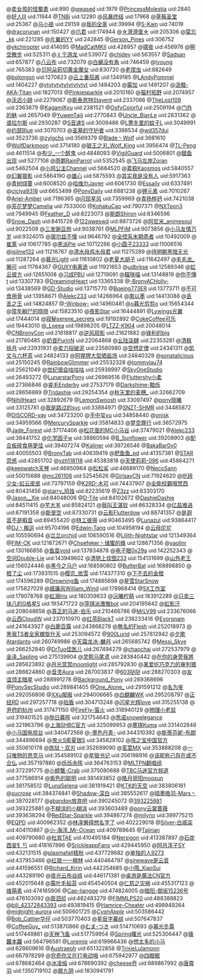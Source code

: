 
@[卖女孩的怪蜀黍](https://space.bilibili.com/990) uid:990 
@[qwased](https://space.bilibili.com/1979) uid:1979 
@[PrincessMolestia](https://space.bilibili.com/2840) uid:2840 
@[好人Ⅲ](https://space.bilibili.com/11944) uid:11944 
@[TNBi](https://space.bilibili.com/12280) uid:12280 
@[风暴终结](https://space.bilibili.com/17968) uid:17968 
@[草莓圣堂](https://space.bilibili.com/25367) uid:25367 
@[马小褂](https://space.bilibili.com/29159) uid:29159 
@[我的全家](https://space.bilibili.com/39994) uid:39994 
@[S-Kain](https://space.bilibili.com/74019) uid:74019 
@[dracorunan](https://space.bilibili.com/150427) uid:150427 
@[爪君](https://space.bilibili.com/174944) uid:174944 
@[☆滑滑蛋☆](https://space.bilibili.com/205306) uid:205306 
@[莫忘_kk](https://space.bilibili.com/221285) uid:221285 
@[片翼的YY](https://space.bilibili.com/242845) uid:242845 
@[Gerson_Pines](https://space.bilibili.com/306752) uid:306752 
@[ykchiropter](https://space.bilibili.com/414095) uid:414095 
@[MadCatMKII](https://space.bilibili.com/426957) uid:426957 
@[啸夜](https://space.bilibili.com/456976) uid:456976 
@[啊空散步](https://space.bilibili.com/525311) uid:525311 
@[彳亍游龙](https://space.bilibili.com/539072) uid:539072 
@[chidey](https://space.bilibili.com/563557) uid:563557 
@[Sadsan](https://space.bilibili.com/657877) uid:657877 
@[八云布](https://space.bilibili.com/732079) uid:732079 
@[白螭没有角](https://space.bilibili.com/746459) uid:746459 
@[lyoung](https://space.bilibili.com/765383) uid:765383 
@[贝阿朵莉切黄金魔女](https://space.bilibili.com/830720) uid:830720 
@[老爬虫](https://space.bilibili.com/882649) uid:882649 
@[bqlongsn](https://space.bilibili.com/1270823) uid:1270823 
@[云上番茄酱](https://space.bilibili.com/1349185) uid:1349185 
@[LAndyPommel](https://space.bilibili.com/1404227) uid:1404227 
@[ytytytytytytytytyt](https://space.bilibili.com/1484203) uid:1484203 
@[露加](https://space.bilibili.com/1491207) uid:1491207 
@[汲黯-AKA-Titan](https://space.bilibili.com/1827013) uid:1827013 
@[Pinkiesparkle](https://space.bilibili.com/2010160) uid:2010160 
@[猫村拓野](https://space.bilibili.com/2074957) uid:2074957 
@[沃迟小姐](https://space.bilibili.com/2279067) uid:2279067 
@[斯泰恩特Stayent](https://space.bilibili.com/2337066) uid:2337066 
@[TheLost109](https://space.bilibili.com/2363879) uid:2363879 
@[KagamiKyu](https://space.bilibili.com/2381521) uid:2381521 
@[OofyColorful](https://space.bilibili.com/2509194) uid:2509194 
@[门外的魅](https://space.bilibili.com/2657049) uid:2657049 
@[YuwenTaiji](https://space.bilibili.com/2770843) uid:2770843 
@[Uncle_BianLe](https://space.bilibili.com/2831362) uid:2831362 
@[谱拉尔斯](https://space.bilibili.com/2930287) uid:2930287 
@[S音速S](https://space.bilibili.com/3009486) uid:3009486 
@[L寒冬里的蚊子L](https://space.bilibili.com/3049991) uid:3049991 
@[约瑟Blue](https://space.bilibili.com/3070703) uid:3070703 
@[圣墓的守护者](https://space.bilibili.com/3398534) uid:3398534 
@[wd357dui](https://space.bilibili.com/3523736) uid:3523736 
@[zylgchs](https://space.bilibili.com/3569379) uid:3569379 
@[Blade丶Wolf](https://space.bilibili.com/3681610) uid:3681610 
@[WolfDarkmoon](https://space.bilibili.com/3714180) uid:3714180 
@[狼王之刃_Wolf_King](https://space.bilibili.com/3956474) uid:3956474 
@[TL-Peng](https://space.bilibili.com/4611514) uid:4611514 
@[布少_一个醉鬼](https://space.bilibili.com/4848093) uid:4848093 
@[VigilGuard](https://space.bilibili.com/5006801) uid:5006801 
@[醋鱼出现](https://space.bilibili.com/5277108) uid:5277108 
@[雨鹦RainParrot](https://space.bilibili.com/5352545) uid:5352545 
@[飞马左岸Zoran](https://space.bilibili.com/5462504) uid:5462504 
@[小鸠公主Channel](https://space.bilibili.com/5684520) uid:5684520 
@[紊稳Kaosmos](https://space.bilibili.com/5840557) uid:5840557 
@[幻翼狼影](https://space.bilibili.com/5864190) uid:5864190 
@[雄心](https://space.bilibili.com/5875593) uid:5875593 
@[其实我是没有人](https://space.bilibili.com/5917363) uid:5917363 
@[青树绿蔓](https://space.bilibili.com/6008520) uid:6008520 
@[哈维尔Javier](https://space.bilibili.com/6061730) uid:6061730 
@[Essaily](https://space.bilibili.com/6337491) uid:6337491 
@[ciciya9318](https://space.bilibili.com/6653499) uid:6653499 
@[PonyDaily](https://space.bilibili.com/6881238) uid:6881238 
@[锂元素](https://space.bilibili.com/7010267) uid:7010267 
@[Ariel-Amber](https://space.bilibili.com/7196365) uid:7196365 
@[闪现星风](https://space.bilibili.com/7359969) uid:7359969 
@[青扬桦钙](https://space.bilibili.com/7421038) uid:7421038 
@[茶花梦梦Camelia](https://space.bilibili.com/7533000) uid:7533000 
@[KohakuCao](https://space.bilibili.com/7907371) uid:7907371 
@[NXTpon3](https://space.bilibili.com/7949945) uid:7949945 
@[Feather_D](https://space.bilibili.com/8223073) uid:8223073 
@[斯朗Shiron](https://space.bilibili.com/8346596) uid:8346596 
@[Snow_Dash](https://space.bilibili.com/8415726) uid:8415726 
@[122qweswd](https://space.bilibili.com/8873726) uid:8873726 
@[阿尼米_animesoul](https://space.bilibili.com/9022509) uid:9022509 
@[三发豌豆炮](https://space.bilibili.com/9038761) uid:9038761 
@[MLPFiM](https://space.bilibili.com/9073856) uid:9073856 
@[小马友情万岁](https://space.bilibili.com/9324015) uid:9324015 
@[玻尔兹不慢](https://space.bilibili.com/9646792) uid:9646792 
@[全控系末期患者](https://space.bilibili.com/10492009) uid:10492009 
@[崔萊](https://space.bilibili.com/10617785) uid:10617785 
@[黑派Pie](https://space.bilibili.com/10712266) uid:10712266 
@[小圆子23333](https://space.bilibili.com/11006516) uid:11006516 
@[isilme132](https://space.bilibili.com/11218767) uid:11218767 
@[清水母鸡水母君](https://space.bilibili.com/11275289) uid:11275289 
@[待明朝黑暗无光](https://space.bilibili.com/11287264) uid:11287264 
@[慕光Light](https://space.bilibili.com/11610802) uid:11610802 
@[老夏大胡子](https://space.bilibili.com/11642497) uid:11642497 
@[毛毛龙_獭可](https://space.bilibili.com/11784367) uid:11784367 
@[GUIIY电离诡](https://space.bilibili.com/11921653) uid:11921653 
@[udbrkse](https://space.bilibili.com/12589346) uid:12589346 
@[虹云彼方](https://space.bilibili.com/12651008) uid:12651008 
@[习成PBU](https://space.bilibili.com/12719091) uid:12719091 
@[瞄咪喵](https://space.bilibili.com/13148819) uid:13148819 
@[你不懂t](https://space.bilibili.com/13307783) uid:13307783 
@[DreamingHeart](https://space.bilibili.com/13365338) uid:13365338 
@[-BronyACHolly-](https://space.bilibili.com/13438569) uid:13438569 
@[GD-Studio](https://space.bilibili.com/13715770) uid:13715770 
@[Boeing773ER](https://space.bilibili.com/13773711) uid:13773711 
@[不可食用骨](https://space.bilibili.com/13958671) uid:13958671 
@[Alekc233](https://space.bilibili.com/14266964) uid:14266964 
@[南以墨](https://space.bilibili.com/14413088) uid:14413088 
@[丢丢之王](https://space.bilibili.com/14824857) uid:14824857 
@[-Winbow-](https://space.bilibili.com/14960481) uid:14960481 
@[o暮光剪剪o](https://space.bilibili.com/15654344) uid:15654344 
@[常年躺尸的晓晓](https://space.bilibili.com/15823510) uid:15823510 
@[夜影Star](https://space.bilibili.com/16444891) uid:16444891 
@[Lywings光翼](https://space.bilibili.com/17444014) uid:17444014 
@[寂秘serene_secrets](https://space.bilibili.com/19192892) uid:19192892 
@[CokeCoffee可乐](https://space.bilibili.com/19443010) uid:19443010 
@[_Loeea](https://space.bilibili.com/19898205) uid:19898205 
@[LTZZ-K904](https://space.bilibili.com/20048014) uid:20048014 
@[CNBronyCon](https://space.bilibili.com/21618817) uid:21618817 
@[逆风寂影](https://space.bilibili.com/21621882) uid:21621882 
@[锋利的big](https://space.bilibili.com/21780485) uid:21780485 
@[奶昔PurinN](https://space.bilibili.com/22064868) uid:22064868 
@[幺陆柒肆](https://space.bilibili.com/22353281) uid:22353281 
@[清枫徐月](https://space.bilibili.com/22931931) uid:22931931 
@[卖力投破泥](https://space.bilibili.com/23580980) uid:23580980 
@[空想定侓](https://space.bilibili.com/24341311) uid:24341311 
@[凯文与六杯茶](https://space.bilibili.com/24824133) uid:24824133 
@[阿猩牌大型晒盐场](https://space.bilibili.com/24840329) uid:24840329 
@[sonatalicious](https://space.bilibili.com/25150245) uid:25150245 
@[RainbowGlimmer](https://space.bilibili.com/25532328) uid:25532328 
@[tommylau74](https://space.bilibili.com/25621049) uid:25621049 
@[世纪很会咕咕咕](https://space.bilibili.com/25938997) uid:25938997 
@[SkyOneStudio](https://space.bilibili.com/26493272) uid:26493272 
@[LunarstarPony](https://space.bilibili.com/26969516) uid:26969516 
@[Fluttershy小柔](https://space.bilibili.com/27366846) uid:27366846 
@[睿毛Enderby](https://space.bilibili.com/27537179) uid:27537179 
@[Darkshime-黯烁](https://space.bilibili.com/28656889) uid:28656889 
@[Tridashie](https://space.bilibili.com/29254354) uid:29254354 
@[秋天里的麦穗_](https://space.bilibili.com/32662709) uid:32662709 
@[NihilHeart](https://space.bilibili.com/32892679) uid:32892679 
@[LemonSwoosh](https://space.bilibili.com/33097497) uid:33097497 
@[pony晓曦](https://space.bilibili.com/33125781) uid:33125781 
@[我是路过的syc](https://space.bilibili.com/33884971) uid:33884971 
@[SNZT-SHMR](https://space.bilibili.com/34485872) uid:34485872 
@[DISCORD-yay](https://space.bilibili.com/34723200) uid:34723200 
@[手中玺yu](https://space.bilibili.com/34858440) uid:34858440 
@[onisk](https://space.bilibili.com/34959566) uid:34959566 
@[MercurySparkle](https://space.bilibili.com/35814833) uid:35814833 
@[梦空罪行](https://space.bilibili.com/36572975) uid:36572975 
@[Jade_Forest](https://space.bilibili.com/37174406) uid:37174406 
@[松花蛋的MC小马谷](https://space.bilibili.com/37479021) uid:37479021 
@[AIekc233](https://space.bilibili.com/38441752) uid:38441752 
@[化学因子w](https://space.bilibili.com/38860594) uid:38860594 
@[B_Sunflower](https://space.bilibili.com/39208903) uid:39208903 
@[配合板砖食用更佳](https://space.bilibili.com/39407274) uid:39407274 
@[Kaliner](https://space.bilibili.com/39726546) uid:39726546 
@[BakaBar0v0](https://space.bilibili.com/40055503) uid:40055503 
@[BronyTab](https://space.bilibili.com/40639419) uid:40639419 
@[肥鱼鱼_pd](https://space.bilibili.com/41357361) uid:41357361 
@[STAR荧惑](https://space.bilibili.com/42851702) uid:42851702 
@[yzh118118](https://space.bilibili.com/45383818) uid:45383818 
@[天使莉莉-096](https://space.bilibili.com/45864271) uid:45864271 
@[keepwatch天琴](https://space.bilibili.com/46850964) uid:46850964 
@[松松鲨](https://space.bilibili.com/48689170) uid:48689170 
@[NecoSann](https://space.bilibili.com/50015688) uid:50015688 
@[mc261106](https://space.bilibili.com/52545626) uid:52545626 
@[GirlsayCN](https://space.bilibili.com/71924620) uid:71924620 
@[吃砖少女-虹云皮皮](https://space.bilibili.com/73797159) uid:73797159 
@[K2RD-木可](https://space.bilibili.com/74437907) uid:74437907 
@[全能校霸哦梵西](https://space.bilibili.com/80431456) uid:80431456 
@[starry_鸠烛](https://space.bilibili.com/82235619) uid:82235619 
@[Z3zz](https://space.bilibili.com/83303170) uid:83303170 
@[Jason__Xie](https://space.bilibili.com/84048006) uid:84048006 
@[D-Tile](https://space.bilibili.com/84102672) uid:84102672 
@[DashieDashie](https://space.bilibili.com/84511415) uid:84511415 
@[芊大羊](https://space.bilibili.com/85824121) uid:85824121 
@[我叫王湛钦](https://space.bilibili.com/86328334) uid:86328334 
@[亿盐难进](https://space.bilibili.com/87191358) uid:87191358 
@[斯旻空](https://space.bilibili.com/87330731) uid:87330731 
@[云影Flutterdow](https://space.bilibili.com/88741357) uid:88741357 
@[是遐音不是暇音](https://space.bilibili.com/89455420) uid:89455420 
@[特工彼得](https://space.bilibili.com/90463495) uid:90463495 
@[Lunazul](https://space.bilibili.com/93864417) uid:93864417 
@[DJ丶搬运](https://space.bilibili.com/95704196) uid:95704196 
@[Edwin-Tang](https://space.bilibili.com/104958194) uid:104958194 
@[云母坨坨](https://space.bilibili.com/105590694) uid:105590694 
@[兰兰orchid](https://space.bilibili.com/106590516) uid:106590516 
@[Lilith-Nightstar](https://space.bilibili.com/121349364) uid:121349364 
@[FIM-CK](https://space.bilibili.com/121872671) uid:121872671 
@[Choefeker丶储蜜的蜂](https://space.bilibili.com/128671356) uid:128671356 
@[yaolinr](https://space.bilibili.com/130166856) uid:130166856 
@[鱼苗void](https://space.bilibili.com/137834878) uid:137834878 
@[电子眼0x29a](https://space.bilibili.com/142252343) uid:142252343 
@[空间Double-Lie](https://space.bilibili.com/143949602) uid:143949602 
@[清明上坟图233](https://space.bilibili.com/154131699) uid:154131699 
@[山外老王](https://space.bilibili.com/156024446) uid:156024446 
@[黑今之马户](https://space.bilibili.com/168590802) uid:168590802 
@[ButterBat](https://space.bilibili.com/168898850) uid:168898850 
@[橙了尘](https://space.bilibili.com/173931515) uid:173931515 
@[樱恋_依雪](https://space.bilibili.com/174377310) uid:174377310 
@[下不去的金橙](https://space.bilibili.com/174596289) uid:174596289 
@[Drowning鱼](https://space.bilibili.com/174865698) uid:174865698 
@[星雪StarSnow](https://space.bilibili.com/175827029) uid:175827029 
@[威廉风William_Wind](https://space.bilibili.com/178968414) uid:178968414 
@[5X工作室](https://space.bilibili.com/179078768) uid:179078768 
@[虹溺Iris](https://space.bilibili.com/180359633) uid:180359633 
@[沅曦柠萌](https://space.bilibili.com/183912289) uid:183912289 
@[只卖三块八的G格星S](https://space.bilibili.com/193471723) uid:193471723 
@[萍琪派激推bot](https://space.bilibili.com/204195642) uid:204195642 
@[虹影汗](https://space.bilibili.com/208048658) uid:208048658 
@[真正的马迷-伯乐](https://space.bilibili.com/210466786) uid:210466786 
@[MrLV99](https://space.bilibili.com/233676066) uid:233676066 
@[云西CloudW](https://space.bilibili.com/237010970) uid:237010970 
@[红茶BlackT](https://space.bilibili.com/238233416) uid:238233416 
@[Evorgnam](https://space.bilibili.com/241643927) uid:241643927 
@[白鹿百露](https://space.bilibili.com/243868278) uid:243868278 
@[無名的Flesh](https://space.bilibili.com/252018973) uid:252018973 
@[黑我TS者全家螺旋升天](https://space.bilibili.com/253094572) uid:253094572 
@[900Lurid](https://space.bilibili.com/257812942) uid:257812942 
@[夕歌Atardanto](https://space.bilibili.com/260749986) uid:260749986 
@[天霜龙冰-麟月](https://space.bilibili.com/265685742) uid:265685742 
@[Messi_Skye](https://space.bilibili.com/266252840) uid:266252840 
@[DrTuo佳医儿](https://space.bilibili.com/267494279) uid:267494279 
@[chaochai](https://space.bilibili.com/272537979) uid:272537979 
@[金泽_Sapling](https://space.bilibili.com/275139904) uid:275139904 
@[灵鹘马尾鸢](https://space.bilibili.com/283840442) uid:283840442 
@[在你的身旁我將](https://space.bilibili.com/285623892) uid:285623892 
@[月光冥冥moonlight](https://space.bilibili.com/285792830) uid:285792830 
@[某爱吃巧克力的审判猹](https://space.bilibili.com/286624860) uid:286624860 
@[音灵Aura](https://space.bilibili.com/287003837) uid:287003837 
@[603哒哒](https://space.bilibili.com/288270303) uid:288270303 
@[友谊领主暗星](https://space.bilibili.com/288991278) uid:288991278 
@[Background_Pony](https://space.bilibili.com/289368696) uid:289368696 
@[PonySecStudio](https://space.bilibili.com/289841405) uid:289841405 
@[One_Alone_](https://space.bilibili.com/291591212) uid:291591212 
@[名为鉴](https://space.bilibili.com/292056806) uid:292056806 
@[XXu服服](https://space.bilibili.com/294006665) uid:294006665 
@[白麒麟WK](https://space.bilibili.com/295208797) uid:295208797 
@[正经RD](https://space.bilibili.com/297257718) uid:297257718 
@[珀盾](https://space.bilibili.com/304713248) uid:304713248 
@[闪星光辉love](https://space.bilibili.com/315255138) uid:315255138 
@[尹府的杭州](https://space.bilibili.com/317471150) uid:317471150 
@[FireFly-萤火](https://space.bilibili.com/318940129) uid:318940129 
@[物理小老鼠](https://space.bilibili.com/319401525) uid:319401525 
@[隙日暮晖](https://space.bilibili.com/321754643) uid:321754643 
@[思诺snowelegance](https://space.bilibili.com/321963796) uid:321963796 
@[上海SHBC官方](https://space.bilibili.com/325099953) uid:325099953 
@[寒琪Kuma](https://space.bilibili.com/331402848) uid:331402848 
@[小马国电视台](https://space.bilibili.com/340472568) uid:340472568 
@[-墨色丹青-](https://space.bilibili.com/344310392) uid:344310392 
@[斯蒂芬妮-布朗](https://space.bilibili.com/344896694) uid:344896694 
@[鬼火S索夏银S](https://space.bilibili.com/345828102) uid:345828102 
@[孩之宝中国官方](https://space.bilibili.com/350610178) uid:350610178 
@[炼狱丶双刃](https://space.bilibili.com/352699090) uid:352699090 
@[茗萱MX](https://space.bilibili.com/353888208) uid:353888208 
@[一只唯物的思克马](https://space.bilibili.com/354589102) uid:354589102 
@[星狠书记](https://space.bilibili.com/356198916) uid:356198916 
@[该昵称己存在或不合仏](https://space.bilibili.com/357197880) uid:357197880 
@[烁烁余晖](https://space.bilibili.com/364763153) uid:364763153 
@[MLTPN翻唱组](https://space.bilibili.com/372291775) uid:372291775 
@[小螃蟹-Crab](https://space.bilibili.com/375080688) uid:375080688 
@[TBC马迷官方频道](https://space.bilibili.com/377586914) uid:377586914 
@[紫色的聪明](https://space.bilibili.com/381493852) uid:381493852 
@[皓月骄阳moosun](https://space.bilibili.com/381758512) uid:381758512 
@[LunaSelena](https://space.bilibili.com/381919421) uid:381919421 
@[KTK的天空](https://space.bilibili.com/383806161) uid:383806161 
@[_sucrose_](https://space.bilibili.com/384374841) uid:384374841 
@[Shadow-深白](https://space.bilibili.com/385552617) uid:385552617 
@[晴墨皓羽-Mars丶](https://space.bilibili.com/387028177) uid:387028177 
@[abandon放弃吧](https://space.bilibili.com/390245072) uid:390245072 
@[393225881](https://space.bilibili.com/393225881) uid:393225881 
@[不糊涂的小糊涂](https://space.bilibili.com/393603489) uid:393603489 
@[pony云裳蔷薇](https://space.bilibili.com/393638294) uid:393638294 
@[RedStar-Sparkle](https://space.bilibili.com/394867274) uid:394867274 
@[milyno](https://space.bilibili.com/399775215) uid:399775215 
@[EQPD](https://space.bilibili.com/400962352) uid:400962352 
@[林泽懒得想名字了](https://space.bilibili.com/402229018) uid:402229018 
@[Silver-白戚柒](https://space.bilibili.com/404110867) uid:404110867 
@[小-海洋_Mr-Ocean](https://space.bilibili.com/409789645) uid:409789645 
@[Talirian](https://space.bilibili.com/409790680) uid:409790680 
@[杜宾TAE](https://space.bilibili.com/410495184) uid:410495184 
@[Nersigon](https://space.bilibili.com/413387897) uid:413387897 
@[石炭酉夋钅丂](https://space.bilibili.com/418167896) uid:418167896 
@[SrickleappFans](https://space.bilibili.com/429445950) uid:429445950 
@[阿月浑子SY](https://space.bilibili.com/432131515) uid:432131515 
@[plasmafall梧秋](https://space.bilibili.com/437729682) uid:437729682 
@[单独的人9273](https://space.bilibili.com/437953466) uid:437953466 
@[红狼一一楠林](https://space.bilibili.com/440464797) uid:440464797 
@[sinewave是云音](https://space.bilibili.com/441596551) uid:441596551 
@[Richard_Kirin](https://space.bilibili.com/442254685) uid:442254685 
@[小隋_XiaoSui](https://space.bilibili.com/443289190) uid:443289190 
@[夜光云布谷组](https://space.bilibili.com/446171381) uid:446171381 
@[桌游是魔法CN官方](https://space.bilibili.com/452015648) uid:452015648 
@[露叶毛毡苔](https://space.bilibili.com/454540504) uid:454540504 
@[仁慈之灾祸](https://space.bilibili.com/455317123) uid:455317123 
@[维萌素](https://space.bilibili.com/474165906) uid:474165906 
@[Cap-liangge](https://space.bilibili.com/474824005) uid:474824005 
@[暗阳-御坂15236号](https://space.bilibili.com/476103092) uid:476103092 
@[周泗祁](https://space.bilibili.com/482483279) uid:482483279 
@[FIMMLP520](https://space.bilibili.com/488388823) uid:488388823 
@[bili_42372843393](https://space.bilibili.com/493819415) uid:493819415 
@[Hamrice-Cheater](https://space.bilibili.com/498949264) uid:498949264 
@[midnight-aurora](https://space.bilibili.com/500601725) uid:500601725 
@[_CyanApple_](https://space.bilibili.com/503586442) uid:503586442 
@[Bob_Cattier华仔](https://space.bilibili.com/503770403) uid:503770403 
@[星辰字幕组](https://space.bilibili.com/507647837) uid:507647837 
@[CoffeeGuy_](https://space.bilibili.com/513870866) uid:513870866 
@[むま-つき](https://space.bilibili.com/514710693) uid:514710693 
@[暮光冬露](https://space.bilibili.com/517449861) uid:517449861 
@[天神飞鱼](https://space.bilibili.com/517759954) uid:517759954 
@[Spring曙光](https://space.bilibili.com/525306447) uid:525306447 
@[骚龘本龘](https://space.bilibili.com/564796581) uid:564796581 
@[Loremip](https://space.bilibili.com/619966436) uid:619966436 
@[想太多的小马](https://space.bilibili.com/628609616) uid:628609616 
@[Austraeoh](https://space.bilibili.com/651322858) uid:651322858 
@[TrixieLulamoon](https://space.bilibili.com/667978299) uid:667978299 
@[穷奇你又在打电动哦](https://space.bilibili.com/675942977) uid:675942977 
@[四眠眠](https://space.bilibili.com/678682464) uid:678682464 
@[冰凌缎](https://space.bilibili.com/678690392) uid:678690392 
@[cheese乔](https://space.bilibili.com/689867992) uid:689867992 
@[唐霄羽](https://space.bilibili.com/1350719102) uid:1350719102 
@[屑九阴](https://space.bilibili.com/1830941791) uid:1830941791 
